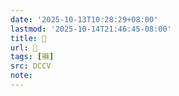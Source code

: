 ```yaml
---
date: '2025-10-13T10:28:29+08:00'
lastmod: '2025-10-14T21:46:45-08:00'
title: 􃕶
url: 􃕶
tags: [襋]
src: DCCV
note:
---
```

